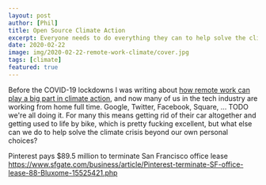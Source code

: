 ```yaml
---
layout: post
author: [Phil]
title: Open Source Climate Action
excerpt: Everyone needs to do everything they can to help solve the climate crisis, and like many problems, open-source software has some of the answers.
date: 2020-02-22
image: img/2020-02-22-remote-work-climate/cover.jpg
tags: [climate]
featured: true
---
```


Before the COVID-19 lockdowns I was writing about [how remote work can play a big part in climate action](/2020/remote-work-climate), and now many of us in the tech industry are working from home full time. Google, Twitter, Facebook, Square, ... TODO we're all doing it. For many this means getting rid of their car altogether and getting used to life by bike, which is pretty fucking excellent, but what else can we do to help solve the climate crisis beyond our own personal choices? 

Pinterest pays $89.5 million to terminate San Francisco office lease https://www.sfgate.com/business/article/Pinterest-terminate-SF-office-lease-88-Bluxome-15525421.php
